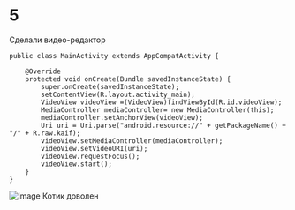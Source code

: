 # 5
Сделали видео-редактор
```
public class MainActivity extends AppCompatActivity {

    @Override
    protected void onCreate(Bundle savedInstanceState) {
        super.onCreate(savedInstanceState);
        setContentView(R.layout.activity_main);
        VideoView videoView =(VideoView)findViewById(R.id.videoView);
        MediaController mediaController= new MediaController(this);
        mediaController.setAnchorView(videoView);
        Uri uri = Uri.parse("android.resource://" + getPackageName() + "/" + R.raw.kaif);
        videoView.setMediaController(mediaController);
        videoView.setVideoURI(uri);
        videoView.requestFocus();
        videoView.start();
    }
}
```
![image](https://user-images.githubusercontent.com/91714397/146625568-486a553a-9207-43b5-a152-f844c1c047b3.png)
Котик доволен
